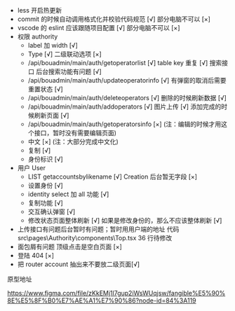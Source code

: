 - less 开启热更新
- commit 的时候自动调用格式化并校验代码规范 [√] 部分电脑不可以 [×]
- vscode 的 eslint 应该跟随项目配置 [√] 部分电脑不可以 [×]
- 权限 authority
  - label 加 width [√]
  - Type [√] 二级联动选项 [×]
  - /api/bouadmin/main/auth/getoperatorlist [√] table key 重复 [√] 搜索接口 后台搜索功能有问题 [√]
  - /api/bouadmin/main/auth/updateoperatorinfo [√] 有弹窗的取消后需要重置状态 [√]
  - /api/bouadmin/main/auth/deleteoperators [√] 删除的时候刷新数据 [√]
  - /api/bouadmin/main/auth/addoperators [√] 图片上传 [√] 添加完成的时候刷新页面 [√]
  - /api/bouadmin/main/auth/getoperatorsinfo [×] (注：编辑的时候才用这个接口，暂时没有需要编辑页面)
  - 中文 [×] (注：大部分完成中文化)
  - 复制 [√]
  - 身份标识 [√]
- 用户 User
  - LIST getaccountsbylikename [√] Creation 后台暂无字段 [×]
  - 设置身份 [√]
  - identity select 加 all 功能 [√]
  - 复制功能 [√]
  - 交互确认弹窗 [√]
  - 修改状态页面整体刷新 [√] 如果是修改身份的，那么不应该整体刷新 [√]
- 上传接口有问题后台暂时有问题；暂时用用户端的地址 代码 src\pages\Authority\components\Top.tsx 36 行待修改
- 面包屑有问题 顶级点击是空白页面 [×]
- 登陆 404 [×]
- 把 router account 抽出来不要放二级页面[√]

原型地址

https://www.figma.com/file/zKkEMj1l7gup2iWsWUqjsw/fangible%E5%90%8E%E5%8F%B0%E7%AE%A1%E7%90%86?node-id=84%3A119
